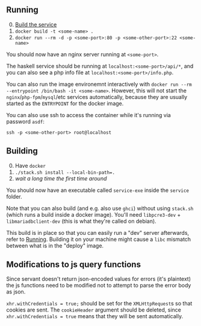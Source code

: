 ## Running

0. [Build the service](#Building)
1. `docker build -t <some-name> .`
2. `docker run --rm -d -p <some-port>:80 -p <some-other-port>:22 <some-name>`

You should now have an nginx server running at `<some-port>`.

The haskell service should be running at `localhost:<some-port>/api/*`, and you can also see a php info file at `localhost:<some-port>/info.php`.

You can also run the image environemnt interactively with `docker run --rm --entrypoint /bin/bash -it <some-name>`.
However, this will not start the `nginx`/`php-fpm`/`mysql`/etc services automatically, because they are usually started
as the `ENTRYPOINT` for the docker image.

You can also use ssh to access the container while it's running via password `asdf`:
```
ssh -p <some-other-port> root@localhost
```


## Building

0. Have `docker`
1. `./stack.sh install --local-bin-path=.`
2. _wait a long time the first time around_

You should now have an executable called `service-exe` inside the `service` folder.

Note that you can also build (and e.g. also use `ghci`) without using `stack.sh` (which runs a build inside a docker image).
You'll need `libpcre3-dev` + `libmariadbclient-dev` (this is what they're called on debian).

This build is in place so that you can easily run a "dev" server afterwards, refer to [Running](#Running).
Building it on your machine might cause a `libc` mismatch between what is in the "deploy" image.

## Modifications to js query functions

Since servant doesn't return json-encoded values for errors (it's plaintext) the js functions need to be modified not to attempt
to parse the error body as json.

`xhr.withCredentials = true;` should be set for the `XMLHttpRequest`s so that cookies are sent. The `cookieHeader` argument should be deleted,
since `xhr.withCredentials = true` means that they will be sent automatically.
